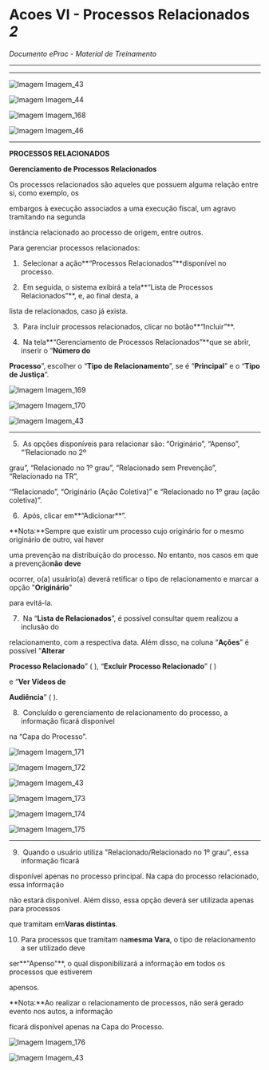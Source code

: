 # Acoes VI - Processos Relacionados _2_

*Documento eProc - Material de Treinamento*

---

---

![Imagem Imagem_43](imgs/Imagem_43.png)

![Imagem Imagem_44](imgs/Imagem_44.png)

![Imagem Imagem_168](imgs/Imagem_168.png)

![Imagem Imagem_46](imgs/Imagem_46.png)


---

**PROCESSOS RELACIONADOS**

**Gerenciamento de Processos Relacionados**

Os processos relacionados são aqueles que possuem alguma relação entre si, como exemplo, os

embargos à execução associados a uma execução fiscal, um agravo tramitando na segunda

instância relacionado ao processo de origem, entre outros.

Para gerenciar processos relacionados:

1. ​ Selecionar a ação**“Processos Relacionados”**disponível no processo.

2. ​ Em seguida, o sistema exibirá a tela**“Lista de Processos Relacionados”**, e, ao final desta, a

lista de relacionados, caso já exista.

3. ​ Para incluir processos relacionados, clicar no botão**“Incluir”**.

4. ​ Na tela**“Gerenciamento de Processos Relacionados”**que se abrir, inserir o “**Número do**

**Processo**”, escolher o “**Tipo de Relacionamento**”, se é “**Principal**” e o “**Tipo de Justiça**”.

![Imagem Imagem_169](imgs/Imagem_169.png)

![Imagem Imagem_170](imgs/Imagem_170.png)

![Imagem Imagem_43](imgs/Imagem_43.png)


---

5. ​ As opções disponíveis para relacionar são: “Originário”, “Apenso”, “’Relacionado no 2º

grau”, “Relacionado no 1º grau”, “Relacionado sem Prevenção”, “Relacionado na TR”,

‘“Relacionado”, “Originário (Ação Coletiva)” e “Relacionado no 1º grau (ação coletiva)”.

6. ​ Após, clicar em**“Adicionar**”.

**Nota:**Sempre que existir um processo cujo originário for o mesmo originário de outro, vai haver

uma prevenção na distribuição do processo. No entanto, nos casos em que a prevenção**não deve**

ocorrer, o(a) usuário(a) deverá retificar o tipo de relacionamento e marcar a opção "**Originário**"

para evitá-la.

7. ​ Na “**Lista de Relacionados**”, é possível consultar quem realizou a inclusão do

relacionamento, com a respectiva data. Além disso, na coluna “**Ações**” é possível “**Alterar**

**Processo Relacionado**” ( ), “**Excluir Processo Relacionado**” ( )

e “**Ver Vídeos de**

**Audiência**” ( ).

8. ​ Concluído o gerenciamento de relacionamento do processo, a informação ficará disponível

na “Capa do Processo”.

![Imagem Imagem_171](imgs/Imagem_171.png)

![Imagem Imagem_172](imgs/Imagem_172.png)

![Imagem Imagem_43](imgs/Imagem_43.png)

![Imagem Imagem_173](imgs/Imagem_173.png)

![Imagem Imagem_174](imgs/Imagem_174.png)

![Imagem Imagem_175](imgs/Imagem_175.png)


---

9. ​ Quando o usuário utiliza "Relacionado/Relacionado no 1º grau", essa informação ficará

disponível apenas no processo principal. Na capa do processo relacionado, essa informação

não estará disponível. Além disso, essa opção deverá ser utilizada apenas para processos

que tramitam em**Varas distintas**.

10. ​Para processos que tramitam na**mesma Vara**, o tipo de relacionamento a ser utilizado deve

ser**"Apenso"**, o qual disponibilizará a informação em todos os processos que estiverem

apensos.

**Nota:**Ao realizar o relacionamento de processos, não será gerado evento nos autos, a informação

ficará disponível apenas na Capa do Processo.

![Imagem Imagem_176](imgs/Imagem_176.png)

![Imagem Imagem_43](imgs/Imagem_43.png)
